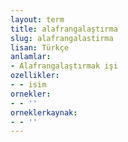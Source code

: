 ```yaml
---
layout: term
title: alafrangalaştırma
slug: alafrangalastirma
lisan: Türkçe
anlamlar:
- Alafrangalaştırmak işi
ozellikler:
- - isim
ornekler:
- - ''
orneklerkaynak:
- - ''
---
```

